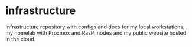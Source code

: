 # infrastructure
Infrastructure repository with configs and docs for my local workstations, my homelab with Proxmox and RasPi nodes and my public website hosted in the cloud.
